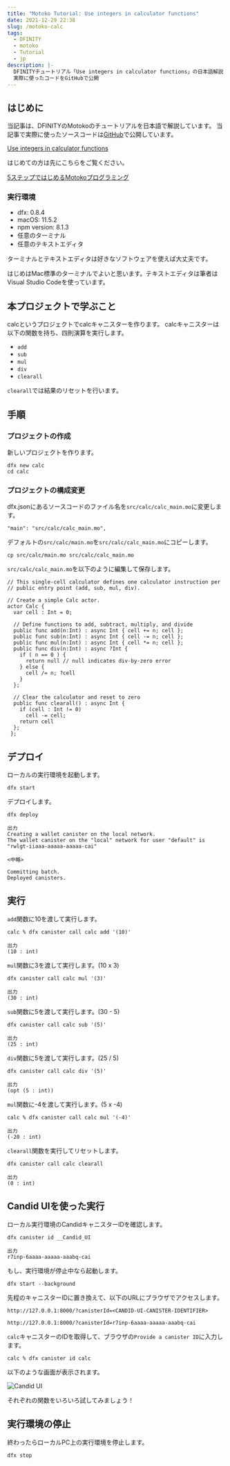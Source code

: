 ```yaml
---
title: "Motoko Tutorial: Use integers in calculator functions"
date: 2021-12-29 22:38
slug: /motoko-calc
tags:
  - DFINITY
  - motoko
  - Tutorial
  - jp
description: |-
  DFINITYチュートリアル「Use integers in calculator functions」の日本語解説
  実際に使ったコードをGitHubで公開
---
```


## はじめに
当記事は、DFINITYのMotokoのチュートリアルを日本語で解説しています。
当記事で実際に使ったソースコードは[GitHub](https://github.com/smacon-dev/motoko-tutorial/tree/main/calc)で公開しています。

[Use integers in calculator functions](https://smartcontracts.org/docs/developers-guide/tutorials/calculator.html)

はじめての方は先にこちらをご覧ください。

[5ステップではじめるMotokoプログラミング](/hello-motoko)

### 実行環境
* dfx: 0.8.4
* macOS: 11.5.2
* npm version: 8.1.3
* 任意のターミナル
* 任意のテキストエディタ

ターミナルとテキストエディタは好きなソフトウェアを使えば大丈夫です。

はじめはMac標準のターミナルでよいと思います。テキストエディタは筆者はVisual Studio Codeを使っています。

## 本プロジェクトで学ぶこと
calcというプロジェクトでcalcキャニスターを作ります。
calcキャニスターは以下の関数を持ち、四則演算を実行します。

* `add`
* `sub`
* `mul`
* `div`
* `clearall`

`clearall`では結果のリセットを行います。

## 手順
### プロジェクトの作成

新しいプロジェクトを作ります。

```
dfx new calc
cd calc
```

### プロジェクトの構成変更
dfx.jsonにあるソースコードのファイル名を`src/calc/calc_main.mo`に変更します。
```
"main": "src/calc/calc_main.mo",
```
デフォルトの`src/calc/main.mo`を`src/calc/calc_main.mo`にコピーします。
```
cp src/calc/main.mo src/calc/calc_main.mo
```

`src/calc/calc_main.mo`を以下のように編集して保存します。
```
// This single-cell calculator defines one calculator instruction per
// public entry point (add, sub, mul, div).

// Create a simple Calc actor.
actor Calc {
  var cell : Int = 0;

  // Define functions to add, subtract, multiply, and divide
  public func add(n:Int) : async Int { cell += n; cell };
  public func sub(n:Int) : async Int { cell -= n; cell };
  public func mul(n:Int) : async Int { cell *= n; cell };
  public func div(n:Int) : async ?Int {
    if ( n == 0 ) {
      return null // null indicates div-by-zero error
    } else {
      cell /= n; ?cell
    }
  };

  // Clear the calculator and reset to zero
  public func clearall() : async Int {
    if (cell : Int != 0)
      cell -= cell;
    return cell
  };
 };
 ```

 ## デプロイ

ローカルの実行環境を起動します。
```
dfx start
```
デプロイします。
```
dfx deploy
```
```
出力
Creating a wallet canister on the local network.
The wallet canister on the "local" network for user "default" is "rwlgt-iiaaa-aaaaa-aaaaa-cai"

<中略>

Committing batch.
Deployed canisters.
```

## 実行

`add`関数に10を渡して実行します。
```
calc % dfx canister call calc add '(10)'
```
```
出力
(10 : int)
```
`mul`関数に3を渡して実行します。(10 x 3)
```
dfx canister call calc mul '(3)'
```
```
出力
(30 : int)
```
`sub`関数に5を渡して実行します。(30 - 5)
```
dfx canister call calc sub '(5)'
```
```
出力
(25 : int)
```
`div`関数に5を渡して実行します。(25 / 5)
```
dfx canister call calc div '(5)'
```
```
出力
(opt (5 : int))
```
`mul`関数に-4を渡して実行します。(5 x -4)
```
calc % dfx canister call calc mul '(-4)'
```
```
出力
(-20 : int)
```
`clearall`関数を実行してリセットします。
```
dfx canister call calc clearall
```
```
出力
(0 : int)
```

## Candid UIを使った実行

ローカル実行環境のCandidキャニスターIDを確認します。
```
dfx canister id __Candid_UI
```

```
出力
r7inp-6aaaa-aaaaa-aaabq-cai
```

もし、実行環境が停止中なら起動します。
```
dfx start --background
```

先程のキャニスターIDに置き換えて、以下のURLにブラウザでアクセスします。
```
http://127.0.0.1:8000/?canisterId=<CANDID-UI-CANISTER-IDENTIFIER>
```
```
http://127.0.0.1:8000/?canisterId=r7inp-6aaaa-aaaaa-aaabq-cai
```
`calc`キャニスターのIDを取得して、ブラウザの`Provide a canister ID`に入力します。
```
calc % dfx canister id calc
```

以下のような画面が表示されます。

![Candid UI](/media/motoko-calc/2.png)

それぞれの関数をいろいろ試してみましょう！

## 実行環境の停止

終わったらローカルPC上の実行環境を停止します。
```
dfx stop
```